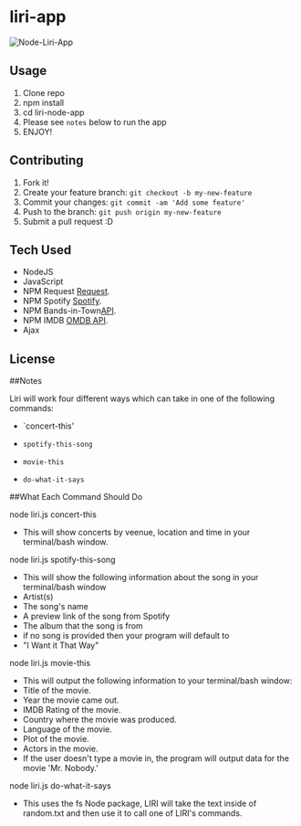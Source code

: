# liri-app


![Node-Liri-App](assets/screenshot.gif)

## Usage

1. Clone repo
2. npm install
3. cd liri-node-app
4. Please see `notes` below to run the app 
5. ENJOY! 

## Contributing

1. Fork it!
2. Create your feature branch: `git checkout -b my-new-feature`
3. Commit your changes: `git commit -am 'Add some feature'`
4. Push to the branch: `git push origin my-new-feature`
5. Submit a pull request :D

## Tech Used 

* NodeJS
* JavaScript
* NPM Request [Request](https://www.npmjs.com/package/request).
* NPM Spotify [Spotify](https://www.npmjs.com/package/spotify).
* NPM Bands-in-Town[API](https://manager.bandsintown.com/support/bandsintown-api).
* NPM IMDB    [OMDB API](http://www.omdbapi.com).
* Ajax 

## License


##Notes 


Liri will work four different ways which can take in one of the following commands:

* `concert-this'

* `spotify-this-song`

* `movie-this`

* `do-what-it-says`

##What Each Command Should Do

node liri.js concert-this
* This will show concerts by veenue, location and time in your terminal/bash window.

node liri.js spotify-this-song 
* This will show the following information about the song in your terminal/bash window
* Artist(s)
* The song's name
* A preview link of the song from Spotify
* The album that the song is from
* if no song is provided then your program will default to
* "I Want it That Way"

node liri.js movie-this
* This will output the following information to your terminal/bash window:
* Title of the movie.
* Year the movie came out.
* IMDB Rating of the movie.
* Country where the movie was produced.
* Language of the movie.
* Plot of the movie.
* Actors in the movie.
* If the user doesn't type a movie in, the program will output data for the movie 'Mr. Nobody.'

node liri.js do-what-it-says
* This uses the fs Node package, LIRI will take the text inside of random.txt and then use it to call one of LIRI's commands.